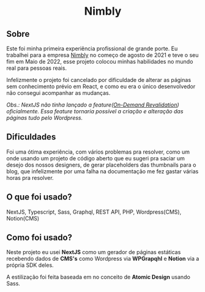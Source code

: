 <h1 align="center">
Nimbly
</h1>

## Sobre

Este foi minha primeira experiência profissional de grande porte. Eu trabalhei para
a empresa [Nimbly] no começo de agosto de 2021 e teve o seu fim em Maio de 2022,
esse projeto colocou minhas habilidades no mundo real para pessoas reais.

Infelizmente o projeto foi cancelado por dificuldade de alterar as páginas sem
conhecimento prévio em React, e como eu era o único desenvolvedor não consegui
acompanhar as mudanças.

*Obs.: NextJS não tinha lançado a feature([On-Demand Revalidation]) oficialmente. Essa feature tornaria possível a criação e alteração das páginas tudo pelo Wordpress.*

## Dificuldades

Foi uma ótima experiência, com vários problemas pra resolver, como um onde usando um
projeto de código aberto que eu sugeri pra saciar um desejo dos nossos designers,
de gerar placeholders das thumbnails para o blog, que infelizmente por uma falha
na documentação me fez gastar várias horas pra resolver.

## O que foi usado?

NextJS, Typescript, Sass, Graphql, REST API, PHP, Wordpress(CMS), Notion(CMS)

## Como foi usado?

Neste projeto eu usei **NextJS** como um gerador de páginas estáticas recebendo
dados de **CMS's** como Wordpress via **WPGrapqhl** e **Notion** via a própria SDK deles.

A estilização foi feita baseada em no conceito de **Atomic Design** usando Sass.

<!-- VARIABLES -->

[nimbly]: https://www.linkedin.com/company/benimbly
[on-demand revalidation]: https://nextjs.org/docs/basic-features/data-fetching/incremental-static-regeneration#on-demand-revalidation
